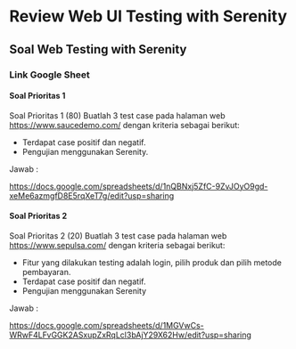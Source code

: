 # Review Web UI Testing with Serenity

## Soal Web Testing with Serenity

### Link Google Sheet

#### Soal Prioritas 1

Soal Prioritas 1 (80)
Buatlah 3 test case pada halaman web https://www.saucedemo.com/ dengan kriteria sebagai berikut:

- Terdapat case positif dan negatif.
- Pengujian menggunakan Serenity.

Jawab :

https://docs.google.com/spreadsheets/d/1nQBNxj5ZfC-9ZvJOyO9gd-xeMe6azmgfD8E5rqXeT7g/edit?usp=sharing

#### Soal Prioritas 2

Soal Prioritas 2 (20)
Buatlah 3 test case pada halaman web https://www.sepulsa.com/ dengan kriteria sebagai berikut:

- Fitur yang dilakukan testing adalah login, pilih produk dan pilih metode pembayaran.
- Terdapat case positif dan negatif.
- Pengujian menggunakan Serenity

Jawab :

https://docs.google.com/spreadsheets/d/1MGVwCs-WRwF4LFvGGK2ASxupZxRqLcl3bAjY29X62Hw/edit?usp=sharing